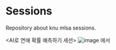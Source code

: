 # Sessions
Repository about knu mlsa sessions.



<AI로 연애 확률 예측하기 세션>
![image](https://github.com/KNU-MLSA/Sessions/assets/114579651/632337de-fdb7-4238-ba83-f0a51280a598)
에서 

